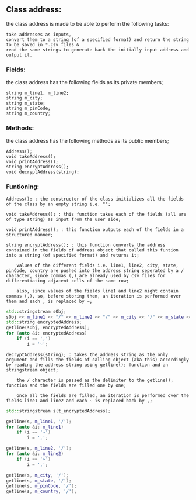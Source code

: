 ## **Class address:**

the class address is made to be able to perform the following tasks:

    take addresses as inputs,
    convert them to a string (of a specified format) and return the string to be saved in *.csv files &
    read the same strings to generate back the initially input address and output it.

### **Fields**:

the class address has the following fields as its private members;

    string m_line1, m_line2;
    string m_city;
    string m_state;
    string m_pinCode;
    string m_country;

### **Methods**:

the class address has the following methods as its public members;

    Address();
    void takeAddress();
    void printAddress();
    string encryptAddress();
    void decryptAddress(string);

### **Funtioning**:

    Address(); : the constructor of the class initializes all the fields of the class by an empty string i.e. "";

    void takeAddress(); : this function takes each of the fields (all are of type string) as input from the user side;

    void printAddress(); : this function outputs each of the fields in a structured manner;

    string encryptAddress(); : this function converts the address contained in the fields of address object that called this funtion into a string (of specified format) and returns it;

        values of the different fields i.e. line1, line2, city, state, pinCode, country are pushed into the address string seperated by a / character, since commas (,) are already used by csv files for differentiating adjacent cells of the same row;

        also, since values of the fields line1 and line2 might contain commas (,), so, before storing them, an iteration is performed over them and each , is replaced by ~;

```c++
std::stringstream sObj;
sObj << m_line1 << "/" << m_line2 << "/" << m_city << "/" << m_state << "/" << m_pinCode << "/" << m_country;
std::string encryptedAddress;
getline(sObj, encryptedAddress);
for (auto &i: encryptedAddress)
    if (i == ',')
        i = '~';
```


    decryptAddress(string); : takes the address string as the only argument and fills the fields of calling object (aka this) accordingly by reading the address string using getline(); function and an stringstream object;

        the / character is passed as the delimiter to the getline(); function and the fields are filled one by one;

        once all the fields are filled, an iteration is performed over the fields line1 and line2 and each ~ is replaced back by ,;

```c++
std::stringstream s(t_encryptedAddress);

getline(s, m_line1, '/');
for (auto &i: m_line1)
    if (i == '~')
        i = ',';

getline(s, m_line2, '/');
for (auto &i: m_line2)
    if (i == '~')
        i = ',';

getline(s, m_city, '/');
getline(s, m_state, '/');
getline(s, m_pinCode, '/');
getline(s, m_country, '/');
```